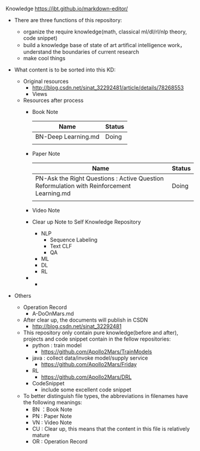Knowledge https://jbt.github.io/markdown-editor/

- There are three functions of this repository:
  - organize the require knowledge(math, classical ml/dl/rl/nlp theory, code snippet)
  - build a knowledge base of state of art artifical intelligence work，understand the boundaries of current research
  - make cool things

- What content is to be sorted into this KD:
  - Original resources
    - http://blog.csdn.net/sinat_32292481/article/details/78268553
    - Views
  - Resources after process
    - Book Note 

      | Name                | Status |
      | ------------------- | ------ |
      | BN-Deep Learning.md | Doing  |
      |                     |        |

    - Paper Note
    
      | Name                                     | Status |
      | ---------------------------------------- | ------ |
      | PN-Ask the Right Questions : Active Question Reformulation with Reinforcement Learning.md | Doing  |
      |                                          |        |

    - Video Note
            
   
    - Clear up Note to Self Knowledge Repository
      - NLP
        - Sequence Labeling
        - Text CLF
        - QA
      - ML
      - DL
      - RL
    - - 
- Others
  - Operation Record
    - A-DoOnMars.md
  - After clear up, the documents will publish in CSDN
    - http://blog.csdn.net/sinat_32292481
  - This repository only contain pure knowledge(before and after), projects and code snippet contain in the fellow repositories: 
    - python : train model
      - https://github.com/Apollo2Mars/TrainModels
    - java : collect data/invoke model/supply service 
      - https://github.com/Apollo2Mars/Friday
    - RL
      - https://github.com/Apollo2Mars/DRL
    - CodeSnippet
      - include some excellent code snippet
  - To better distinguish file types, the abbreviations in filenames have the following meanings:
    - BN ：Book Note
    - PN : Paper Note
    - VN : Video Note
    - CU : Clear up, this means that the content in this file is relatively mature
    - OR : Operation Record
